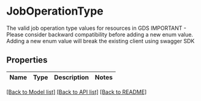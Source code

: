 # JobOperationType

The valid job operation type values for resources in GDS  IMPORTANT - Please consider backward compatibility before adding a new enum value. Adding a new enum value will break the existing client using swagger SDK
## Properties
Name | Type | Description | Notes
------------ | ------------- | ------------- | -------------

[[Back to Model list]](../README.md#documentation-for-models) [[Back to API list]](../README.md#documentation-for-api-endpoints) [[Back to README]](../README.md)



